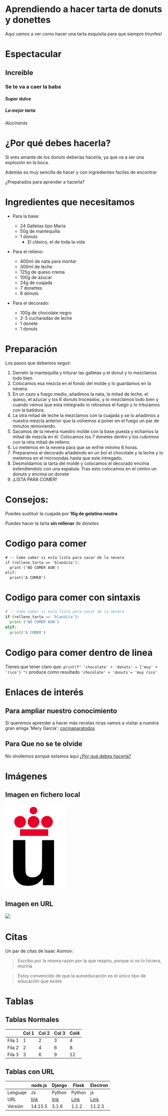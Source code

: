# Aprendiendo a hacer tarta de donuts y donettes

Aqui vamos a ver como hacer una tarta exquisita para que siempre triunfes!

# Espectacular
## Increible
### Se te va a caer la baba
#### Super dulce
##### La mejor tarta
###### Alucinarás

# ¿Por qué debes hacerla?

Si eres amante de los donuts
deberías hacerla, ya que va a ser
una explosión en la boca.

Además es muy sencilla de hacer 
y con ingredientes faciles de encontrar

¿Preparados para aprender a hacerla?

# Ingredientes que necesitamos

* Para la base:
  * 24 Galletas tipo María
  * 50g de mantequilla
  * 1 dónuts
    * El clásico, el de toda la vida
* Para el relleno:
  * 400ml de nata para montar
  * 300ml de leche
  * 125g de queso crema
  * 100g de azucar
  * 24g de cuajada
  * 7 donettes
  * 6 dónuts
  
* Para el decorado:
  * 100g de chocolate negro
  * 2-3 cucharadas de leche
  * 1 donete
  * 1 donuts
    

# Preparación

Los pasos que debemos seguir:

1. Derretir la mantequilla y triturar las galletas y el donut y lo mezclamos todo bien.
2. Colocamos esa mezcla en el fondo del molde y lo guardamos en la nevera.
3. En un cazo a fuego medio, añadimos la nata, la mitad de leche, el queso, el azucar
y los 6 donuts troceados, y lo mezclamos todo bien y cuando vemos que esta intregrado 
lo retiramos el fuego y lo trituramos con la batidora.
4. La otra mitad de leche la mezclamos con la cuajada y se lo añadimos a nuestra mezcla anterior que la volvemos a poner en el fuego un par de minutos removiendo.
5. Sacamos de la nevera nuestro molde con la base puesta y echamos la mitad de mezcla en él. Colocamos los 7 donetes dentro y los cubrimos con la otra mitad de relleno.
6. Lo metemos en la nevera para que se enfrie minimo 6 horas.
7. Preparamos el decorado añadiendo en un bol el chocolate y la leche y lo metemos en el microondas hasta que este intregado.
8. Desmoldamos la tarta del molde y colocamos el decorado encima extendiendolo con una espatula. Tras esto colocamos en el centro un donuts y encima un donete
9. ¡LISTA PARA COMER!


# Consejos:

Puedes sustituir la cuajada por **16g de gelatina neutra**

Puedes hacer la tarta **sin rellenar** de *donetes*

# Codigo para comer

```
# -- Como saber si esta lista para sacar de la nevera
if (relleno_tarta == 'blandita'):
  print ('NO COMER AUN')
elif:
  print('A COMER')
```

# Codigo para comer con sintaxis

```python
# -- Como saber si esta lista para sacar de la nevera
if (relleno_tarta == 'blandita'):
  print ('NO COMER AUN')
elif:
  print('A COMER')
```

# Codigo para comer dentro de linea

Tienes que tener claro que: `print(f" 'chocolate' + 'donuts' = {'muy' + 'rico'} ")` produce como resultado `'chocolate' + 'donuts'= 'muy rico'` 


# Enlaces de interés

## Para ampliar nuestro conocimiento

Si queremos aprender a hacer más recetas ricas vamos a visitar a nuestra gran amiga 'Mery Garcia': [cocinaparatodos](https://www.youtube.com/user/cocinatodo)

## Para Que no se te olvide

No olvidemos porque estamos aqui [¿Por qué debes hacerla?](#¿Por-qué-debes-hacerla?)

# Imágenes

## Imagen en fichero local

![](Logo-urjc.png)


## Imagen en URL

![](https://upload.wikimedia.org/wikipedia/commons/2/2f/CC_BY-SA_3.0.png)


# Citas

Un par de citas de Isaac Asimov:

> Escribo por la misma razón por la que respiro, porque si no lo hiciera, moriría

> Estoy convencido de que la autoeducación es el único tipo de educación que existe


# Tablas
## Tablas Normales

|         | Col 1 | Col 2| Col 3| Col4 |
|---------|-------|------|------|------|
|  Fila 1 |   1   |   2  |   3  |  4   |
|  Fila 2 |   2   |   4  |   6  |  8   |
|  Fila 3 |   3   |   6  |   9  |  12  |


## Tablas con URL

|          |  node.js  | Django | Flask | Electron |
|----------|-----------|--------|-------|----------|
| Lenguaje | Js        | Python | Python| js       |
| URL      | [link](https://nodejs.org/es/) | [link](https://www.djangoproject.com/)  | [Link](https://flask.palletsprojects.com/en/1.1.x/) | [Link](https://www.electronjs.org/) |
| Versión  |  14.15.5  | 3.1.6  | 1.1.2 | 11.2.3 |
